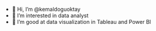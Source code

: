 - 👋 Hi, I’m @kemaldoguoktay
- 👀 I’m interested in data analyst
- 🌱 I’m good at data visualization in Tableau and Power BI

<!---
kemaldoguoktay/kemaldoguoktay is a ✨ special ✨ repository because its `README.md` (this file) appears on your GitHub profile.
You can click the Preview link to take a look at your changes.
--->
